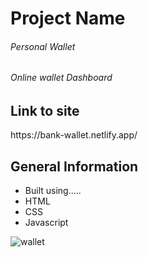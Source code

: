 


<h1>Project Name</h1>
<h6>Personal Wallet</h6>
<h6>Online wallet Dashboard<h6/>

<h2>Link to site</h2>
<p>https://bank-wallet.netlify.app/<p/>

<h2>General Information</h2>
<ul>
  <li>Built using.....</li>
  <li>HTML</li>
  <li>CSS</li>
  <li>Javascript</li>
 </ul>
 
![wallet](https://user-images.githubusercontent.com/82509653/172230299-0b49e6d2-8e7b-465e-aa3e-8eb86f5460f0.PNG)

